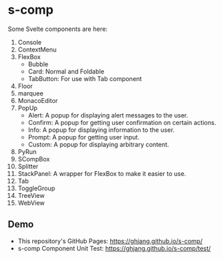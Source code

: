 # s-comp

Some Svelte components are here:

1. Console
1. ContextMenu
1. FlexBox
   * Bubble
   * Card: Normal and Foldable
   * TabButton: For use with Tab component
1. Floor
1. marquee
1. MonacoEditor
1. PopUp
   * Alert: A popup for displaying alert messages to the user.
   * Confirm: A popup for getting user confirmation on certain actions.
   * Info: A popup for displaying information to the user.
   * Prompt: A popup for getting user input.
   * Custom: A popup for displaying arbitrary content.
1. PyRun
1. SCompBox
1. Splitter
1. StackPanel: A wrapper for FlexBox to make it easier to use.
1. Tab
1. ToggleGroup
1. TreeView
1. WebView

## Demo

* This repository's GitHub Pages: <https://ghjang.github.io/s-comp/>
* s-comp Component Unit Test: <https://ghjang.github.io/s-comp/test/>

